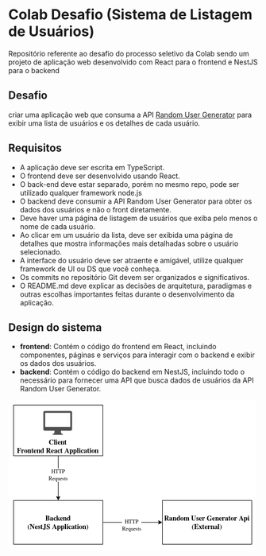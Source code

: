 # Colab Desafio (Sistema de Listagem de Usuários)
Repositório referente ao desafio do processo seletivo da Colab sendo um projeto de aplicação web desenvolvido com React para o frontend e NestJS para o backend

## Desafio
criar uma aplicação web que consuma a API [Random User Generator](https://randomuser.me/) para exibir uma lista de usuários e os detalhes de cada usuário.

## Requisitos
- A aplicação deve ser escrita em TypeScript.
- O frontend deve ser desenvolvido usando React.
- O back-end deve estar separado, porém no mesmo repo, pode ser utilizado qualquer framework node.js
- O backend deve consumir a API Random User Generator para obter os dados dos usuários e não o front diretamente.
- Deve haver uma página de listagem de usuários que exiba pelo menos o nome de cada usuário.
- Ao clicar em um usuário da lista, deve ser exibida uma página de detalhes que mostra informações mais detalhadas sobre o usuário selecionado.
- A interface do usuário deve ser atraente e amigável, utilize qualquer framework de UI ou DS que você conheça.
- Os commits no repositório Git devem ser organizados e significativos.
- O README.md deve explicar as decisões de arquitetura, paradigmas e outras escolhas importantes feitas durante o desenvolvimento da aplicação.

## Design do sistema
- **frontend**: Contém o código do frontend em React, incluindo componentes, páginas e serviços para interagir com o backend e exibir os dados dos usuários.
- **backend**: Contém o código do backend em NestJS, incluindo todo o necessário para fornecer uma API que busca dados de usuários da API Random User Generator.

<img alt="System design diagram" title="System design diagram" src=".github/assets/System-design.png" />

